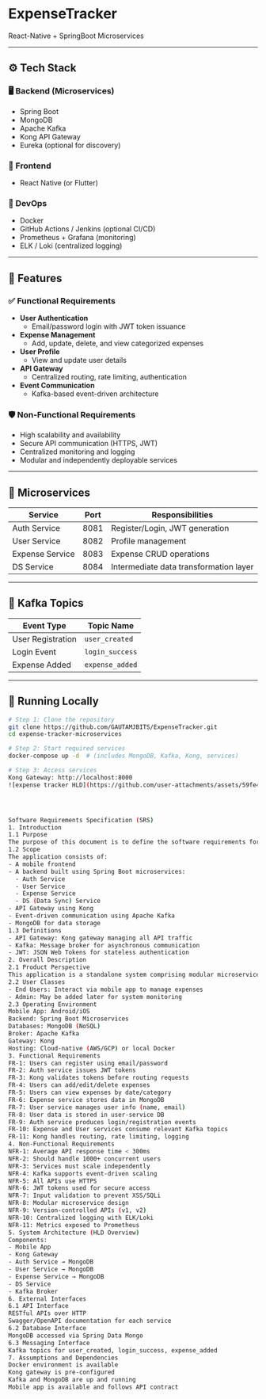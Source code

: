 # ExpenseTracker
React-Native + SpringBoot Microservices


---

## ⚙️ Tech Stack

### 🖥️ Backend (Microservices)
- Spring Boot
- MongoDB
- Apache Kafka
- Kong API Gateway
- Eureka (optional for discovery)

### 📱 Frontend
- React Native (or Flutter)

### 🧪 DevOps
- Docker
- GitHub Actions / Jenkins (optional CI/CD)
- Prometheus + Grafana (monitoring)
- ELK / Loki (centralized logging)

---

## 🚀 Features

### ✅ Functional Requirements
- **User Authentication**
  - Email/password login with JWT token issuance
- **Expense Management**
  - Add, update, delete, and view categorized expenses
- **User Profile**
  - View and update user details
- **API Gateway**
  - Centralized routing, rate limiting, authentication
- **Event Communication**
  - Kafka-based event-driven architecture

### 🛡️ Non-Functional Requirements
- High scalability and availability
- Secure API communication (HTTPS, JWT)
- Centralized monitoring and logging
- Modular and independently deployable services

---

## 🧪 Microservices

| Service         | Port | Responsibilities                         |
|-----------------|------|------------------------------------------|
| Auth Service    | 8081 | Register/Login, JWT generation           |
| User Service    | 8082 | Profile management                       |
| Expense Service | 8083 | Expense CRUD operations                  |
| DS Service      | 8084 | Intermediate data transformation layer   |

---

## 🔄 Kafka Topics

| Event Type         | Topic Name           |
|--------------------|----------------------|
| User Registration  | `user_created`       |
| Login Event        | `login_success`      |
| Expense Added      | `expense_added`      |

---

## 🧪 Running Locally

```bash
# Step 1: Clone the repository
git clone https://github.com/GAUTAMJBITS/ExpenseTracker.git
cd expense-tracker-microservices

# Step 2: Start required services
docker-compose up -d  # (includes MongoDB, Kafka, Kong, services)

# Step 3: Access services
Kong Gateway: http://localhost:8000
![expense tracker HLD](https://github.com/user-attachments/assets/59fe40ec-f04d-4f0f-b5bc-1e212787d0df)




Software Requirements Specification (SRS)
1. Introduction
1.1 Purpose
The purpose of this document is to define the software requirements for a Mobile-first Expense Tracker Application that allows users to record, view, and manage personal expenses securely. The system is built using microservices, supporting scalability and modular deployment.
1.2 Scope
The application consists of:
- A mobile frontend
- A backend built using Spring Boot microservices:
  - Auth Service
  - User Service
  - Expense Service
  - DS (Data Sync) Service
- API Gateway using Kong
- Event-driven communication using Apache Kafka
- MongoDB for data storage
1.3 Definitions
- API Gateway: Kong gateway managing all API traffic
- Kafka: Message broker for asynchronous communication
- JWT: JSON Web Tokens for stateless authentication
2. Overall Description
2.1 Product Perspective
This application is a standalone system comprising modular microservices. It is designed to run in a containerized environment (e.g., Docker/Kubernetes).
2.2 User Classes
- End Users: Interact via mobile app to manage expenses
- Admin: May be added later for system monitoring
2.3 Operating Environment
Mobile App: Android/iOS
Backend: Spring Boot Microservices
Databases: MongoDB (NoSQL)
Broker: Apache Kafka
Gateway: Kong
Hosting: Cloud-native (AWS/GCP) or local Docker
3. Functional Requirements
FR-1: Users can register using email/password
FR-2: Auth service issues JWT tokens
FR-3: Kong validates tokens before routing requests
FR-4: Users can add/edit/delete expenses
FR-5: Users can view expenses by date/category
FR-6: Expense service stores data in MongoDB
FR-7: User service manages user info (name, email)
FR-8: User data is stored in user-service DB
FR-9: Auth service produces login/registration events
FR-10: Expense and User services consume relevant Kafka topics
FR-11: Kong handles routing, rate limiting, logging
4. Non-Functional Requirements
NFR-1: Average API response time < 300ms
NFR-2: Should handle 1000+ concurrent users
NFR-3: Services must scale independently
NFR-4: Kafka supports event-driven scaling
NFR-5: All APIs use HTTPS
NFR-6: JWT tokens used for secure access
NFR-7: Input validation to prevent XSS/SQLi
NFR-8: Modular microservice design
NFR-9: Version-controlled APIs (v1, v2)
NFR-10: Centralized logging with ELK/Loki
NFR-11: Metrics exposed to Prometheus
5. System Architecture (HLD Overview)
Components:
- Mobile App
- Kong Gateway
- Auth Service → MongoDB
- User Service → MongoDB
- Expense Service → MongoDB
- DS Service
- Kafka Broker
6. External Interfaces
6.1 API Interface
RESTful APIs over HTTP
Swagger/OpenAPI documentation for each service
6.2 Database Interface
MongoDB accessed via Spring Data Mongo
6.3 Messaging Interface
Kafka topics for user_created, login_success, expense_added
7. Assumptions and Dependencies
Docker environment is available
Kong gateway is pre-configured
Kafka and MongoDB are up and running
Mobile app is available and follows API contract
